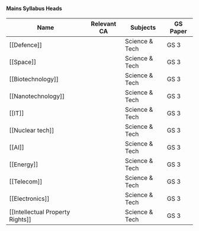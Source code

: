 #### Mains Syllabus Heads

|Name|Relevant CA|Subjects|GS Paper|
|---|---|---|---|
|[[Defence]]||Science & Tech|GS 3|
|[[Space]]||Science & Tech|GS 3|
|[[Biotechnology]]||Science & Tech|GS 3|
|[[Nanotechnology]]||Science & Tech|GS 3|
|[[IT]]||Science & Tech|GS 3|
|[[Nuclear tech]]||Science & Tech|GS 3|
|[[AI]]||Science & Tech|GS 3|
|[[Energy]]||Science & Tech|GS 3|
|[[Telecom]]||Science & Tech|GS 3|
|[[Electronics]]||Science & Tech|GS 3|
|[[Intellectual Property Rights]]||Science & Tech|GS 3|